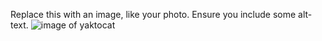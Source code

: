 Replace this with an image, like your photo. Ensure you include some alt-text.
![image of yaktocat](https://atfg.gtechindia.org/resources/intro_to_markdown/)
